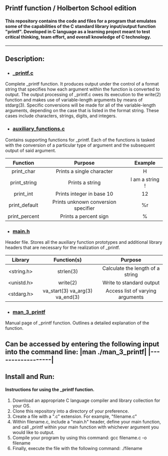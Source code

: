 ## Printf function / Holberton School edition
#### This repository contains the code and files for a program that emulates some of the capabilities of the C standard library input/output function "printf". Developed in C language as a learning project meant to test critical thinking, team effort, and overall knowledge of C technology.
-------------------------------------------------------------------------------------------------------------
## Description:

* ### [_printf.c](_printf.c)
Complete _printf function. It produces output under the control of a format string that specifies how each argument within the function is converted to output. The output processing of _printf.c owes its execution to the write(2) function and makes use of variable-length arguments by means of stdarg(3). Specific conversions will be made for all of the variable-length arguments, depending on the case that is listed in the format string. These cases include characters, strings, digits, and integers.

* ### [auxiliary_functions.c](auxiliary_functions.c)
Contains supporting functions for _printf. Each of the functions is tasked with the conversion of a particular type of argument and the subsequent output of said argument.

|Function| Purpose |Example|
|:--------:|:---------:|:-------:|
|print_char|Prints a single character|H|
|print_string|Prints a string|I am a string !|
|print_int|Prints integer in base 10|12
|print_default|Prints unknown conversion specifier|%r|
|print_percent|Prints a percent sign|%|

* ### [main.h](main.h)
Header file. Stores all the auxiliary function prototypes and additional library headers that are necessary for the realization of _printf.

|Library| Function(s) | Purpose|
|:-------:|:-------------:|:--------:|
|<string.h>| strlen(3) | Calculate the length of a string|
|<unistd.h>| write(2) | Write to standard output|
|<stdarg.h>| va_start(3) va_arg(3) va_end(3) | Access list of varying arguments|

* ### [man_3_printf](man_3_printf)
Manual page of _printf function. Outlines a detailed explanation of the function.

Can be accessed by entering the following input into the command line:
|man ./man_3_printf|
|------------------|
----------------------------------------------------------------------------------------------------------------
## Install and Run:
#### Instructions for using the _printf function.

1. Download an appropriate C language compiler and library collection for your OS.
2. Clone this repository into a directory of your preference.
3. Create a file with a ".c" extension. For example, "filename.c"
4. Within filename.c, include a "main.h" header, define your main function, and call _printf within your main function with whichever argument you would like to output.
5. Compile your program by using this command: gcc filename.c -o filename
6. Finally, execute the file with the following command: ./filename
